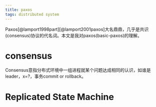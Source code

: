 ```yaml
---
title: paxos
tags: distributed system
---
```


Paxos[@lamport1998part][@lamport2001paxos]大名鼎鼎，几乎是共识(consensus)协议的代名词。本文是我对paxos(basic-paxos)的理解。

# consensus

Consensus意指分布式环境中一组进程就某个问题达成相同的认识，如谁是leader，x=?，事务commit or rollback。

# Replicated State Machine
